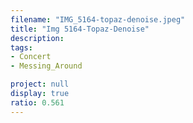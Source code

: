 ```yaml
---
filename: "IMG_5164-topaz-denoise.jpeg"
title: "Img 5164-Topaz-Denoise"
description:
tags:
- Concert
- Messing_Around

project: null
display: true
ratio: 0.561
---
```

